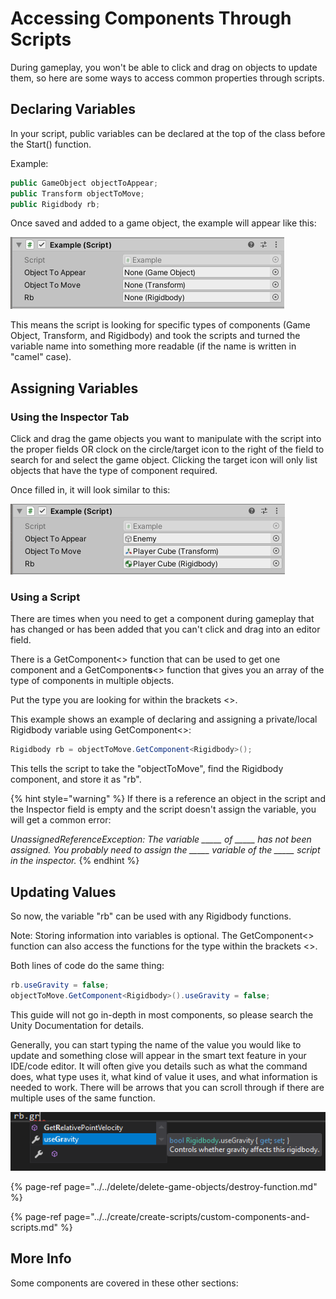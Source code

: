 # Accessing Components Through Scripts

During gameplay, you won't be able to click and drag on objects to update them, so here are some ways to access common properties through scripts.

## Declaring Variables

In your script, public variables can be declared at the top of the class before the Start\(\) function.

Example:

```csharp
public GameObject objectToAppear;
public Transform objectToMove;
public Rigidbody rb;
```

Once saved and added to a game object, the example will appear like this:

![](../../.gitbook/assets/image%20%2820%29.png)

This means the script is looking for specific types of components \(Game Object, Transform, and Rigidbody\) and took the scripts and turned the variable name into something more readable \(if the name is written in "camel" case\).

## Assigning Variables

### **Using the Inspector Tab**

Click and drag the game objects you want to manipulate with the script into the proper fields OR clock on the circle/target icon to the right of the field to search for and select the game object. Clicking the target icon will only list objects that have the type of component required.

Once filled in, it will look similar to this:

![](../../.gitbook/assets/image%20%28117%29.png)

### **Using a Script**

There are times when you need to get a component during gameplay that has changed or has been added that you can't click and drag into an editor field.

There is a GetComponent&lt;&gt; function that can be used to get one component and a GetComponent**s**&lt;&gt; function that gives you an array of the type of components in multiple objects.

Put the type you are looking for within the brackets &lt;&gt;.

This example shows an example of declaring and assigning a private/local Rigidbody variable using GetComponent&lt;&gt;:

```csharp
Rigidbody rb = objectToMove.GetComponent<Rigidbody>();
```

This tells the script to take the "objectToMove", find the Rigidbody component, and store it as "rb".

{% hint style="warning" %}
If there is a reference an object in the script and the Inspector field is empty and the script doesn't assign the variable, you will get a common error:

_UnassignedReferenceException: The variable \_\_\_\_\_ of \_\_\_\_\_ has not been assigned. You probably need to assign the \_\_\_\_\_ variable of the \_\_\_\_\_ script in the inspector._
{% endhint %}

## Updating Values

So now, the variable "rb" can be used with any Rigidbody functions.

Note: Storing information into variables is optional. The GetComponent&lt;&gt; function can also access the functions for the type within the brackets &lt;&gt;.

Both lines of code do the same thing:

```csharp
rb.useGravity = false;
objectToMove.GetComponent<Rigidbody>().useGravity = false;
```

This guide will not go in-depth in most components, so please search the Unity Documentation for details.

Generally, you can start typing the name of the value you would like to update and something close will appear in the smart text feature in your IDE/code editor. It will often give you details such as what the command does, what type uses it, what kind of value it uses, and what information is needed to work. There will be arrows that you can scroll through if there are multiple uses of the same function.

![](../../.gitbook/assets/image%20%28140%29.png)

{% page-ref page="../../delete/delete-game-objects/destroy-function.md" %}

{% page-ref page="../../create/create-scripts/custom-components-and-scripts.md" %}

## More Info

Some components are covered in these other sections:

